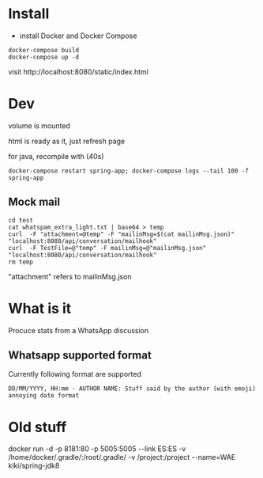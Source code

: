 
# Install


* install Docker and Docker Compose
````
docker-compose build 
docker-compose up -d
````

visit http://localhost:8080/static/index.html

# Dev 

volume is mounted

html is ready as it, just refresh page

for java, recompile with (40s)
`````
docker-compose restart spring-app; docker-compose logs --tail 100 -f spring-app
`````


## Mock mail 

````
cd test
cat whatspam_extra_light.txt | base64 > temp
curl  -F "attachment=@temp" -F "mailinMsg=$(cat mailinMsg.json)"  "localhost:8080/api/conversation/mailhook"
curl  -F TestFile=@"temp" -F mailinMsg=@"mailinMsg.json"  "localhost:8080/api/conversation/mailhook"
rm temp
````

"attachment" refers to mailinMsg.json 


# What is it 
Procuce stats from a WhatsApp discussion


## Whatsapp supported format

Currently following format are supported
````
DD/MM/YYYY, HH:mm - AUTHOR NAME: Stuff said by the author (with emoji)
annoying date format 
````



# Old stuff
docker run -d -p 8181:80  -p 5005:5005 --link ES:ES -v /home/docker/.gradle/:/root/.gradle/ -v /project:/project --name=WAE kiki/spring-jdk8

